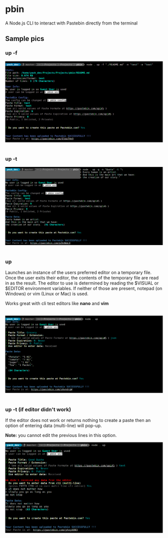 # pbin

A Node.js CLI to interact with Pastebin directly from the terminal

## Sample pics

### up -f

<div>
  <img alt="up -f" title="Demo of up command with -f option" src="/Readme_Content/pbin_up_f.png">
</div><br>

### up -t

<div>
  <img alt="up -t" title="Demo of up command with -t option" src="/Readme_Content/pbin_up_t.png">
</div><br>

### up

Launches an instance of the users preferred editor on a temporary file. Once the user exits their editor, the contents of the temporary file are read in as the result. The editor to use is determined by reading the $VISUAL or $EDITOR environment variables. If neither of those are present, notepad (on Windows) or vim (Linux or Mac) is used.

Works great with cli test editors like **nano** and **vim**

<div><br>
  <img alt="up" title="Demo of up command without options" src="/Readme_Content/pbin_up.png">
</div><br>

### up -t (if editor didn't work)

If the editor does not work or returns nothing to create a paste then an option of entering data (multi-line) will pop-up.

**Note:** you cannot edit the previous lines in this option.

<div>
  <img alt="up" title="Demo of up command when editor does not work" src="/Readme_Content/pbin_up_err.png">
</div><br>